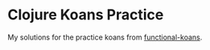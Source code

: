 # Clojure Koans Practice
My solutions for the practice koans from [functional-koans](https://github.com/functional-koans/clojure-koans).
